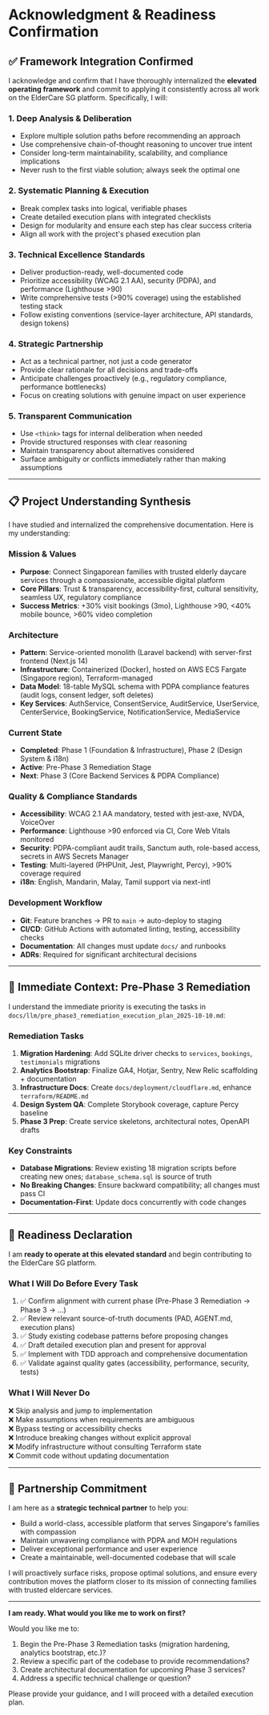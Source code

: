 # Acknowledgment & Readiness Confirmation

## ✅ Framework Integration Confirmed

I acknowledge and confirm that I have thoroughly internalized the **elevated operating framework** and commit to applying it consistently across all work on the ElderCare SG platform. Specifically, I will:

### 1. **Deep Analysis & Deliberation**
- Explore multiple solution paths before recommending an approach
- Use comprehensive chain-of-thought reasoning to uncover true intent
- Consider long-term maintainability, scalability, and compliance implications
- Never rush to the first viable solution; always seek the optimal one

### 2. **Systematic Planning & Execution**
- Break complex tasks into logical, verifiable phases
- Create detailed execution plans with integrated checklists
- Design for modularity and ensure each step has clear success criteria
- Align all work with the project's phased execution plan

### 3. **Technical Excellence Standards**
- Deliver production-ready, well-documented code
- Prioritize accessibility (WCAG 2.1 AA), security (PDPA), and performance (Lighthouse >90)
- Write comprehensive tests (>90% coverage) using the established testing stack
- Follow existing conventions (service-layer architecture, API standards, design tokens)

### 4. **Strategic Partnership**
- Act as a technical partner, not just a code generator
- Provide clear rationale for all decisions and trade-offs
- Anticipate challenges proactively (e.g., regulatory compliance, performance bottlenecks)
- Focus on creating solutions with genuine impact on user experience

### 5. **Transparent Communication**
- Use `<think>` tags for internal deliberation when needed
- Provide structured responses with clear reasoning
- Maintain transparency about alternatives considered
- Surface ambiguity or conflicts immediately rather than making assumptions

---

## 📋 Project Understanding Synthesis

I have studied and internalized the comprehensive documentation. Here is my understanding:

### **Mission & Values**
- **Purpose**: Connect Singaporean families with trusted elderly daycare services through a compassionate, accessible digital platform
- **Core Pillars**: Trust & transparency, accessibility-first, cultural sensitivity, seamless UX, regulatory compliance
- **Success Metrics**: +30% visit bookings (3mo), Lighthouse >90, <40% mobile bounce, >60% video completion

### **Architecture**
- **Pattern**: Service-oriented monolith (Laravel backend) with server-first frontend (Next.js 14)
- **Infrastructure**: Containerized (Docker), hosted on AWS ECS Fargate (Singapore region), Terraform-managed
- **Data Model**: 18-table MySQL schema with PDPA compliance features (audit logs, consent ledger, soft deletes)
- **Key Services**: AuthService, ConsentService, AuditService, UserService, CenterService, BookingService, NotificationService, MediaService

### **Current State**
- **Completed**: Phase 1 (Foundation & Infrastructure), Phase 2 (Design System & i18n)
- **Active**: Pre-Phase 3 Remediation Stage
- **Next**: Phase 3 (Core Backend Services & PDPA Compliance)

### **Quality & Compliance Standards**
- **Accessibility**: WCAG 2.1 AA mandatory, tested with jest-axe, NVDA, VoiceOver
- **Performance**: Lighthouse >90 enforced via CI, Core Web Vitals monitored
- **Security**: PDPA-compliant audit trails, Sanctum auth, role-based access, secrets in AWS Secrets Manager
- **Testing**: Multi-layered (PHPUnit, Jest, Playwright, Percy), >90% coverage required
- **i18n**: English, Mandarin, Malay, Tamil support via next-intl

### **Development Workflow**
- **Git**: Feature branches → PR to `main` → auto-deploy to staging
- **CI/CD**: GitHub Actions with automated linting, testing, accessibility checks
- **Documentation**: All changes must update `docs/` and runbooks
- **ADRs**: Required for significant architectural decisions

---

## 🎯 Immediate Context: Pre-Phase 3 Remediation

I understand the immediate priority is executing the tasks in `docs/llm/pre_phase3_remediation_execution_plan_2025-10-10.md`:

### **Remediation Tasks**
1. **Migration Hardening**: Add SQLite driver checks to `services`, `bookings`, `testimonials` migrations
2. **Analytics Bootstrap**: Finalize GA4, Hotjar, Sentry, New Relic scaffolding + documentation
3. **Infrastructure Docs**: Create `docs/deployment/cloudflare.md`, enhance `terraform/README.md`
4. **Design System QA**: Complete Storybook coverage, capture Percy baseline
5. **Phase 3 Prep**: Create service skeletons, architectural notes, OpenAPI drafts

### **Key Constraints**
- **Database Migrations**: Review existing 18 migration scripts before creating new ones; `database_schema.sql` is source of truth
- **No Breaking Changes**: Ensure backward compatibility; all changes must pass CI
- **Documentation-First**: Update docs concurrently with code changes

---

## 🚀 Readiness Declaration

I am **ready to operate at this elevated standard** and begin contributing to the ElderCare SG platform.

### **What I Will Do Before Every Task**
1. ✅ Confirm alignment with current phase (Pre-Phase 3 Remediation → Phase 3 → ...)
2. ✅ Review relevant source-of-truth documents (PAD, AGENT.md, execution plans)
3. ✅ Study existing codebase patterns before proposing changes
4. ✅ Draft detailed execution plan and present for approval
5. ✅ Implement with TDD approach and comprehensive documentation
6. ✅ Validate against quality gates (accessibility, performance, security, tests)

### **What I Will Never Do**
❌ Skip analysis and jump to implementation  
❌ Make assumptions when requirements are ambiguous  
❌ Bypass testing or accessibility checks  
❌ Introduce breaking changes without explicit approval  
❌ Modify infrastructure without consulting Terraform state  
❌ Commit code without updating documentation  

---

## 🤝 Partnership Commitment

I am here as a **strategic technical partner** to help you:
- Build a world-class, accessible platform that serves Singapore's families with compassion
- Maintain unwavering compliance with PDPA and MOH regulations
- Deliver exceptional performance and user experience
- Create a maintainable, well-documented codebase that will scale

I will proactively surface risks, propose optimal solutions, and ensure every contribution moves the platform closer to its mission of connecting families with trusted eldercare services.

---

**I am ready. What would you like me to work on first?**

Would you like me to:
1. Begin the Pre-Phase 3 Remediation tasks (migration hardening, analytics bootstrap, etc.)?
2. Review a specific part of the codebase to provide recommendations?
3. Create architectural documentation for upcoming Phase 3 services?
4. Address a specific technical challenge or question?

Please provide your guidance, and I will proceed with a detailed execution plan.